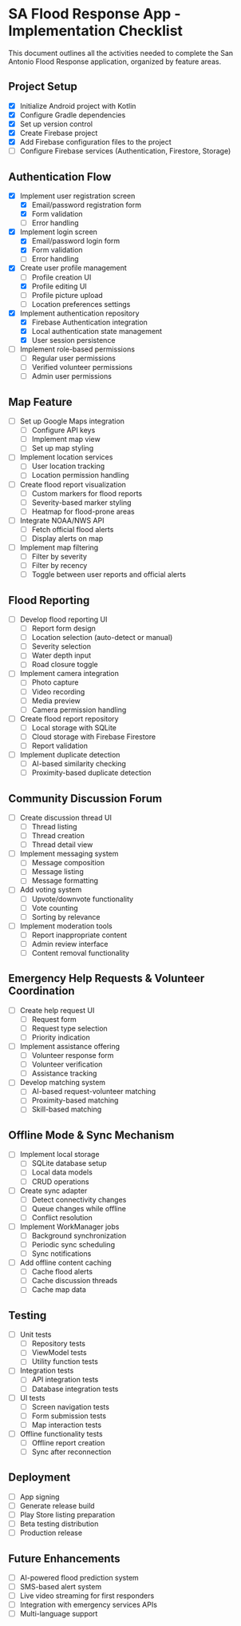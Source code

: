 # SA Flood Response App - Implementation Checklist

This document outlines all the activities needed to complete the San Antonio Flood Response application, organized by feature areas.

## Project Setup

- [x] Initialize Android project with Kotlin
- [x] Configure Gradle dependencies
- [x] Set up version control
- [x] Create Firebase project
- [x] Add Firebase configuration files to the project
- [ ] Configure Firebase services (Authentication, Firestore, Storage)

## Authentication Flow

- [x] Implement user registration screen
  - [x] Email/password registration form
  - [x] Form validation
  - [ ] Error handling
- [x] Implement login screen
  - [x] Email/password login form
  - [x] Form validation
  - [ ] Error handling
- [x] Create user profile management
  - [ ] Profile creation UI
  - [x] Profile editing UI
  - [ ] Profile picture upload
  - [ ] Location preferences settings
- [x] Implement authentication repository
  - [x] Firebase Authentication integration
  - [x] Local authentication state management
  - [x] User session persistence
- [ ] Implement role-based permissions
  - [ ] Regular user permissions
  - [ ] Verified volunteer permissions
  - [ ] Admin user permissions

## Map Feature

- [ ] Set up Google Maps integration
  - [ ] Configure API keys
  - [ ] Implement map view
  - [ ] Set up map styling
- [ ] Implement location services
  - [ ] User location tracking
  - [ ] Location permission handling
- [ ] Create flood report visualization
  - [ ] Custom markers for flood reports
  - [ ] Severity-based marker styling
  - [ ] Heatmap for flood-prone areas
- [ ] Integrate NOAA/NWS API
  - [ ] Fetch official flood alerts
  - [ ] Display alerts on map
- [ ] Implement map filtering
  - [ ] Filter by severity
  - [ ] Filter by recency
  - [ ] Toggle between user reports and official alerts

## Flood Reporting

- [ ] Develop flood reporting UI
  - [ ] Report form design
  - [ ] Location selection (auto-detect or manual)
  - [ ] Severity selection
  - [ ] Water depth input
  - [ ] Road closure toggle
- [ ] Implement camera integration
  - [ ] Photo capture
  - [ ] Video recording
  - [ ] Media preview
  - [ ] Camera permission handling
- [ ] Create flood report repository
  - [ ] Local storage with SQLite
  - [ ] Cloud storage with Firebase Firestore
  - [ ] Report validation
- [ ] Implement duplicate detection
  - [ ] AI-based similarity checking
  - [ ] Proximity-based duplicate detection

## Community Discussion Forum

- [ ] Create discussion thread UI
  - [ ] Thread listing
  - [ ] Thread creation
  - [ ] Thread detail view
- [ ] Implement messaging system
  - [ ] Message composition
  - [ ] Message listing
  - [ ] Message formatting
- [ ] Add voting system
  - [ ] Upvote/downvote functionality
  - [ ] Vote counting
  - [ ] Sorting by relevance
- [ ] Implement moderation tools
  - [ ] Report inappropriate content
  - [ ] Admin review interface
  - [ ] Content removal functionality

## Emergency Help Requests & Volunteer Coordination

- [ ] Create help request UI
  - [ ] Request form
  - [ ] Request type selection
  - [ ] Priority indication
- [ ] Implement assistance offering
  - [ ] Volunteer response form
  - [ ] Volunteer verification
  - [ ] Assistance tracking
- [ ] Develop matching system
  - [ ] AI-based request-volunteer matching
  - [ ] Proximity-based matching
  - [ ] Skill-based matching

## Offline Mode & Sync Mechanism

- [ ] Implement local storage
  - [ ] SQLite database setup
  - [ ] Local data models
  - [ ] CRUD operations
- [ ] Create sync adapter
  - [ ] Detect connectivity changes
  - [ ] Queue changes while offline
  - [ ] Conflict resolution
- [ ] Implement WorkManager jobs
  - [ ] Background synchronization
  - [ ] Periodic sync scheduling
  - [ ] Sync notifications
- [ ] Add offline content caching
  - [ ] Cache flood alerts
  - [ ] Cache discussion threads
  - [ ] Cache map data

## Testing

- [ ] Unit tests
  - [ ] Repository tests
  - [ ] ViewModel tests
  - [ ] Utility function tests
- [ ] Integration tests
  - [ ] API integration tests
  - [ ] Database integration tests
- [ ] UI tests
  - [ ] Screen navigation tests
  - [ ] Form submission tests
  - [ ] Map interaction tests
- [ ] Offline functionality tests
  - [ ] Offline report creation
  - [ ] Sync after reconnection

## Deployment

- [ ] App signing
- [ ] Generate release build
- [ ] Play Store listing preparation
- [ ] Beta testing distribution
- [ ] Production release

## Future Enhancements

- [ ] AI-powered flood prediction system
- [ ] SMS-based alert system
- [ ] Live video streaming for first responders
- [ ] Integration with emergency services APIs
- [ ] Multi-language support